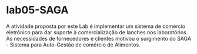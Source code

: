 # lab05-SAGA
A atividade proposta por este Lab é implementar um sistema de comércio eletrônico para dar suporte à comercialização de lanches nos laboratórios. As necessidades de fornecedores e clientes motivou o surgimento do SAGA - Sistema para Auto-Gestão de comércio de Alimentos. 
